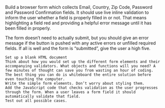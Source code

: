 Build a browser form which collects Email, Country, Zip Code, Password and Password Confirmation fields. It should use live inline validation to inform the user whether a field is properly filled in or not. That means highlighting a field red and providing a helpful error message until it has been filled in properly.

The form doesn’t need to actually submit, but you should give an error message if the button is pushed with any active errors or unfilled required fields. If all is well and the form is “submitted”, give the user a high five.

    Set up a blank HTML document
    Think about how you would set up the different form elements and their accompanying validators. What objects and functions will you need? A few minutes of thought can save you from wasting an hour of coding. The best thing you can do is whiteboard the entire solution before even touching the computer.
    Write the simple form elements. Don’t worry about styling them.
    Add the JavaScript code that checks validation as the user progresses through the form. When a user leaves a form field it should automatically validate that field.
    Test out all possible cases.
